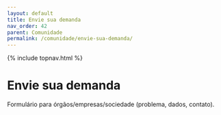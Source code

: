 ```yaml
---
layout: default
title: Envie sua demanda
nav_order: 42
parent: Comunidade
permalink: /comunidade/envie-sua-demanda/
---
```


{% include topnav.html %}

# Envie sua demanda
Formulário para órgãos/empresas/sociedade (problema, dados, contato).
